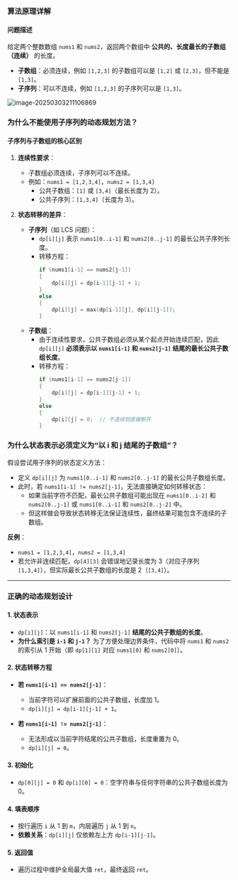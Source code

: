 ### 算法原理详解

#### 问题描述

给定两个整数数组 `nums1` 和 `nums2`，返回两个数组中 **公共的、长度最长的子数组（连续）** 的长度。

-   **子数组**：必须连续，例如 `[1,2,3]` 的子数组可以是 `[1,2]` 或 `[2,3]`，但不能是 `[1,3]`。
-   **子序列**：可以不连续，例如 `[1,2,3]` 的子序列可以是 `[1,3]`。

![image-20250303211106869](https://cdn.jsdelivr.net/gh/huangcancan-xbc/Drawing-bed@master/Algorithm/20250303211106990.png)

### 为什么不能使用子序列的动态规划方法？

#### 子序列与子数组的核心区别

1. **连续性要求**：  
   
   - 子数组必须连续，子序列可以不连续。  
   - 例如：`nums1 = [1,2,3,4]`，`nums2 = [1,3,4]`  
     - 公共子数组：`[1]` 或 `[3,4]`（最长长度为 2）。  
     - 公共子序列：`[1,3,4]`（长度为 3）。  
   
2. **状态转移的差异**：  
   - **子序列**（如 LCS 问题）：  
     - `dp[i][j]` 表示 `nums1[0..i-1]` 和 `nums2[0..j-1]` 的最长公共子序列长度。  
     - 转移方程：  
       ```cpp
       if (nums1[i-1] == nums2[j-1])
       {
           dp[i][j] = dp[i-1][j-1] + 1;
       }
       else
       {
           dp[i][j] = max(dp[i-1][j], dp[i][j-1]);
       }
       ```
   - **子数组**：  
     - 由于连续性要求，公共子数组必须从某个起点开始连续匹配，因此 `dp[i][j]` **必须表示以 `nums1[i-1]` 和 `nums2[j-1]` 结尾的最长公共子数组长度**。  
     - 转移方程：  
       ```cpp
       if (nums1[i-1] == nums2[j-1])
       {
           dp[i][j] = dp[i-1][j-1] + 1;
       }
       else
       {
           dp[i][j] = 0;  // 不连续则直接断开
       }
       ```

### 为什么状态表示必须定义为“以 i 和 j 结尾的子数组”？

假设尝试用子序列的状态定义方法：  
- 定义 `dp[i][j]` 为 `nums1[0..i-1]` 和 `nums2[0..j-1]` 的最长公共子数组长度。  
- 此时，若 `nums1[i-1] != nums2[j-1]`，无法直接确定如何转移状态：  
  - 如果当前字符不匹配，最长公共子数组可能出现在 `nums1[0..i-2]` 和 `nums2[0..j-1]` 或 `nums1[0..i-1]` 和 `nums2[0..j-2]` 中。  
  - 但这样做会导致状态转移无法保证连续性，最终结果可能包含不连续的子数组。  

**反例**：  
- `nums1 = [1,2,3,4]`，`nums2 = [1,3,4]`  
- 若允许非连续匹配，`dp[4][3]` 会错误地记录长度为 3（对应子序列 `[1,3,4]`），但实际最长公共子数组的长度是 2（`[3,4]`）。

---

### 正确的动态规划设计

#### 1. 状态表示

- `dp[i][j]`：以 `nums1[i-1]` 和 `nums2[j-1]` **结尾的公共子数组的长度**。  
- **为什么索引是 `i-1` 和 `j-1`？**
  为了方便处理边界条件，代码中将 `nums1` 和 `nums2` 的索引从 1 开始（即 `dp[1][1]` 对应 `nums1[0]` 和 `nums2[0]`）。

#### 2. 状态转移方程

- **若 `nums1[i-1] == nums2[j-1]`**：  
  - 当前字符可以扩展前面的公共子数组，长度加 1。  
  - `dp[i][j] = dp[i-1][j-1] + 1`。  

- **若 `nums1[i-1] != nums2[j-1]`**：  
  - 无法形成以当前字符结尾的公共子数组，长度重置为 0。  
  - `dp[i][j] = 0`。

#### 3. 初始化

- `dp[0][j] = 0` 和 `dp[i][0] = 0`：空字符串与任何字符串的公共子数组长度为 0。  

#### 4. 填表顺序

- 按行遍历 `i` 从 1 到 `m`，内层遍历 `j` 从 1 到 `n`。  
- **依赖关系**：`dp[i][j]` 仅依赖左上方 `dp[i-1][j-1]`。

#### 5. 返回值

- 遍历过程中维护全局最大值 `ret`，最终返回 `ret`。
